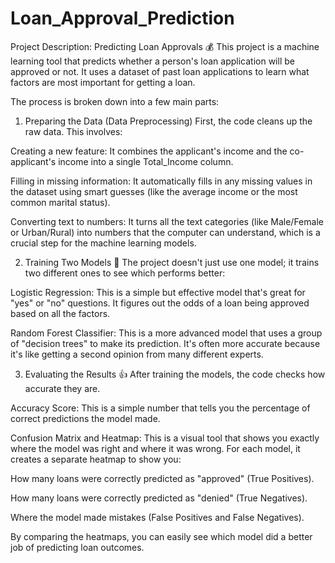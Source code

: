 # Loan_Approval_Prediction
Project Description: Predicting Loan Approvals 💰
This project is a machine learning tool that predicts whether a person's loan application will be approved or not. It uses a dataset of past loan applications to learn what factors are most important for getting a loan.

The process is broken down into a few main parts:

1. Preparing the Data (Data Preprocessing)
First, the code cleans up the raw data. This involves:

Creating a new feature: It combines the applicant's income and the co-applicant's income into a single Total_Income column.

Filling in missing information: It automatically fills in any missing values in the dataset using smart guesses (like the average income or the most common marital status).

Converting text to numbers: It turns all the text categories (like Male/Female or Urban/Rural) into numbers that the computer can understand, which is a crucial step for the machine learning models.

2. Training Two Models 🤖
The project doesn't just use one model; it trains two different ones to see which performs better:

Logistic Regression: This is a simple but effective model that's great for "yes" or "no" questions. It figures out the odds of a loan being approved based on all the factors.

Random Forest Classifier: This is a more advanced model that uses a group of "decision trees" to make its prediction. It's often more accurate because it's like getting a second opinion from many different experts.

3. Evaluating the Results 👍
After training the models, the code checks how accurate they are.

Accuracy Score: This is a simple number that tells you the percentage of correct predictions the model made.

Confusion Matrix and Heatmap: This is a visual tool that shows you exactly where the model was right and where it was wrong. For each model, it creates a separate heatmap to show you:

How many loans were correctly predicted as "approved" (True Positives).

How many loans were correctly predicted as "denied" (True Negatives).

Where the model made mistakes (False Positives and False Negatives).

By comparing the heatmaps, you can easily see which model did a better job of predicting loan outcomes.
